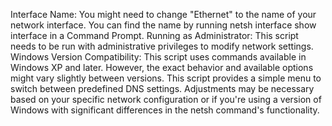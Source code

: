 Interface Name: You might need to change "Ethernet" to the name of your network interface. You can find the name by running netsh interface show interface in a Command Prompt.
Running as Administrator: This script needs to be run with administrative privileges to modify network settings.
Windows Version Compatibility: This script uses commands available in Windows XP and later. However, the exact behavior and available options might vary slightly between versions.
This script provides a simple menu to switch between predefined DNS settings. Adjustments may be necessary based on your specific network configuration or if you're using a version of Windows with significant differences in the netsh command's functionality.
